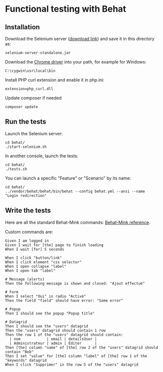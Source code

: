 # Functional testing with Behat

## Installation

Download the Selenium server ([download link](http://selenium.googlecode.com/files/selenium-server-standalone-2.33.0.jar))
and save it in this directory as:

    selenium-server-standalone.jar

Download the [Chrome driver](https://code.google.com/p/selenium/wiki/ChromeDriver) into your path, for example for Windows:

    C:\cygwin\usr\local\bin

Install PHP curl extension and enable it in php.ini:

    extension=php_curl.dll

Update composer if needed

    composer update

## Run the tests

Launch the Selenium server:

    cd behat/
    ./start-selenium.sh

In another console, launch the tests:

    cd behat/
    ./tests.sh

You can launch a specific "Feature" or "Scenario" by its name:

    cd behat/
    ../vendor/behat/behat/bin/behat --config behat.yml --ansi --name "Login redirection"

## Write the tests

Here are all the standard Behat-Mink commands: [Behat-Mink reference](https://gist.github.com/mnapoli/5848556).

Custom commands are:

```cucumber
Given I am logged in
Given I wait for [the] page to finish loading
When I wait [for] 5 seconds

When I click "button/link"
When I click element "css selector"
When I open collapse "label"
When I open tab "label"

# Message (alerts)
Then the following message is shown and closed: "Ajout effectué"

# Form
When I select "Oui" in radio "Activé"
Then the field "field" should have error: "Some error"

# Popup
Then I should see the popup "Popup title"

# Datagrid
Then I should see the "users" datagrid
Then the "users" datagrid should contain 1 row
Then the row 1 of the "users" datagrid should contain:
  | nom            | email | detailsUser |
  | Administrateur | admin | Éditer      |
Then [the] column "name" of [the] row 2 of the "users" datagrid should contain "Bob"
Then I set "value" for [the] column "label" of [the] row 1 of the "keywords" datagrid
When I click "Supprimer" in the row 5 of the "users" datagrid
```
